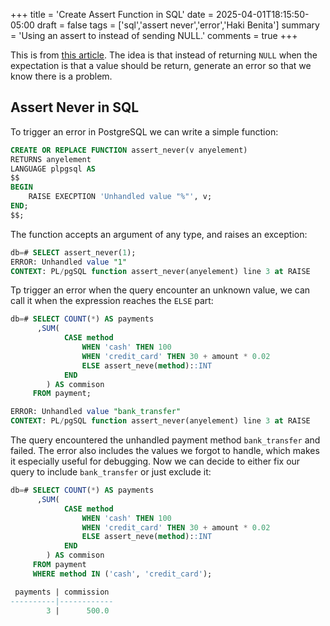 +++
title = 'Create Assert Function in SQL'
date = 2025-04-01T18:15:50-05:00
draft = false
tags = ['sql','assert never','error','Haki Benita']
summary = 'Using an assert to instead of sending NULL.'
comments = true
+++

This is from [this article](https://hakibenita.com/future-proof-sql).
The idea is that instead of returning `NULL` when the expectation is that a
value should be return, generate an error so that we know there is a problem.

## Assert Never in SQL

To trigger an error in PostgreSQL we can write a simple function:

```sql
CREATE OR REPLACE FUNCTION assert_never(v anyelement)
RETURNS anyelement
LANGUAGE plpgsql AS
$$
BEGIN
    RAISE EXECPTION 'Unhandled value "%"', v;
END;
$$;
```

The function accepts an argument of any type, and raises an exception:

```sql
db=# SELECT assert_never(1);
ERROR: Unhandled value "1"
CONTEXT: PL/pgSQL function assert_never(anyelement) line 3 at RAISE
```
Tp trigger an error when the query encounter an unknown value, we can call it
when the expression reaches the `ELSE` part:

```sql
db=# SELECT COUNT(*) AS payments
      ,SUM(
            CASE method
                WHEN 'cash' THEN 100
                WHEN 'credit_card' THEN 30 + amount * 0.02
                ELSE assert_neve(method)::INT
            END
        ) AS commison
     FROM payment;

ERROR: Unhandled value "bank_transfer"
CONTEXT: PL/pgSQL function assert_never(anyelement) line 3 at RAISE
```

The query encountered the unhandled payment method `bank_transfer` and failed.
The error also includes the values we forgot to handle, which makes it
especially useful for debugging.
Now we can decide to either fix our query to include `bank_transfer` or just
exclude it:

```sql
db=# SELECT COUNT(*) AS payments
      ,SUM(
            CASE method
                WHEN 'cash' THEN 100
                WHEN 'credit_card' THEN 30 + amount * 0.02
                ELSE assert_neve(method)::INT
            END
        ) AS commison
     FROM payment
     WHERE method IN ('cash', 'credit_card');

 payments | commission
----------|------------
        3 |      500.0
```
